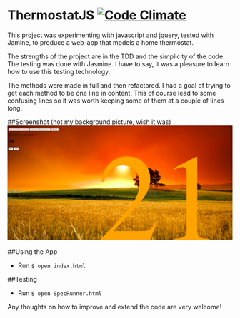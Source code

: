 # ThermostatJS [![Code Climate](https://codeclimate.com/repos/55400ca26956807cc8003a8b/badges/22844e7ecf0b3f146bfd/gpa.svg)](https://codeclimate.com/repos/55400ca26956807cc8003a8b/feed)
This project was experimenting with javascript and jquery, tested with Jamine, to produce a web-app that models a home thermostat.

The strengths of the project are in the TDD and the simplicity of the code. The testing was done with Jasmine. I have to say, it was a pleasure to learn how to use this testing technology.

The methods were made in full and then refactored. I had a goal of trying to get each method to be one line in content. This of course lead to some confusing lines so it was worth keeping some of them at a couple of lines long.

##Screenshot 
(not my background picture, wish it was)
![Alt text](https://github.com/eddbrown/ThermostatJS/blob/master/images/screen_shot.png)

##Using the App
- Run `$ open index.html`


##Testing
- Run `$ open SpecRunner.html`

Any thoughts on how to improve and extend the code are very welcome!

